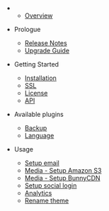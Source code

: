 - 
    - [Overview](overview.md)
- Prologue
    - [Release Notes](releases.md)
    - [Upgrade Guide](upgrade.md)
- Getting Started
    - [Installation](installation.md)
    - [SSL](ssl.md)
    - [License](license.md)
    - [API](api.md)
    
- Available plugins
    - [Backup](plugin-backup.md)
    - [Language](plugin-language.md)

- Usage
  - [Setup email](usage-email.md)
  - [Media - Setup Amazon S3](usage-media-s3.md)
  - [Media - Setup BunnyCDN](usage-media-bunnycdn.md)
  - [Setup social login](usage-social-login.md)
  - [Analytics](usage-analytics.md)
  - [Rename theme](theme-rename.md)
